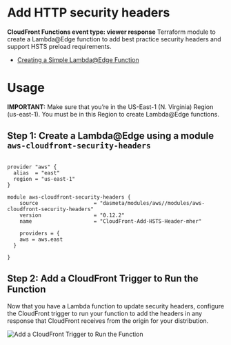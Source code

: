 # Add HTTP security headers
**CloudFront Functions event type: viewer response**
Terraform module to create a Lambda@Edge function to add best practice security headers and support HSTS preload requirements.

- [Creating a Simple Lambda@Edge Function](https://docs.aws.amazon.com/AmazonCloudFront/latest/DeveloperGuide/lambda-edge-how-it-works-tutorial.html)
# Usage

**IMPORTANT:** Make sure that you’re in the US-East-1 (N. Virginia) Region (us-east-1). You must be in this Region to create Lambda@Edge functions.

## Step 1: Create a Lambda@Edge using a module `aws-cloudfront-security-headers`

```hcl

provider "aws" {
  alias  = "east"
  region = "us-east-1"
}

module aws-cloudfront-security-headers {
    source                  = "dasmeta/modules/aws//modules/aws-cloudfront-security-headers"
    version                 = "0.12.2"
    name                    = "CloudFront-Add-HSTS-Header-mher"
    
    providers = {
    aws = aws.east
  }

}

```
## Step 2: Add a CloudFront Trigger to Run the Function
Now that you have a Lambda function to update security headers, configure the CloudFront trigger to run your function to add the headers in any response that CloudFront receives from the origin for your distribution.

![Add a CloudFront Trigger to Run the Function](https://github.com/dasmeta/terraform-aws-modules/blob/main/modules/aws-cloudfront-security-headers/cloudfront.gif)